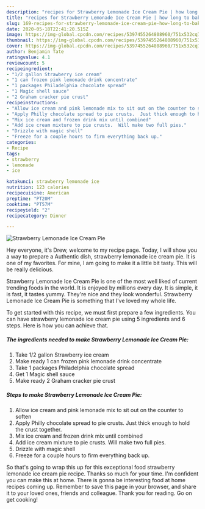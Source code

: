 ```yaml
---
description: "recipes for Strawberry Lemonade Ice Cream Pie | how long to bake Strawberry Lemonade Ice Cream Pie"
title: "recipes for Strawberry Lemonade Ice Cream Pie | how long to bake Strawberry Lemonade Ice Cream Pie"
slug: 169-recipes-for-strawberry-lemonade-ice-cream-pie-how-long-to-bake-strawberry-lemonade-ice-cream-pie
date: 2020-05-18T22:41:20.515Z
image: https://img-global.cpcdn.com/recipes/5397455264808960/751x532cq70/strawberry-lemonade-ice-cream-pie-recipe-main-photo.jpg
thumbnail: https://img-global.cpcdn.com/recipes/5397455264808960/751x532cq70/strawberry-lemonade-ice-cream-pie-recipe-main-photo.jpg
cover: https://img-global.cpcdn.com/recipes/5397455264808960/751x532cq70/strawberry-lemonade-ice-cream-pie-recipe-main-photo.jpg
author: Benjamin Tate
ratingvalue: 4.1
reviewcount: 5
recipeingredient:
- "1/2 gallon Strawberry ice cream"
- "1 can frozen pink lemonade drink concentrate"
- "1 packages Philadelphia chocolate spread"
- "1 Magic shell sauce"
- "2 Graham cracker pie crust"
recipeinstructions:
- "Allow ice cream and pink lemonade mix to sit out on the counter to soften"
- "Apply Philly chocolate spread to pie crusts.  Just thick enough to hold the crust together."
- "Mix ice cream and frozen drink mix until combined"
- "Add ice cream mixture to pie crusts.  Will make two full pies."
- "Drizzle with magic shell"
- "Freeze for a couple hours to firm everything back up."
categories:
- Recipe
tags:
- strawberry
- lemonade
- ice

katakunci: strawberry lemonade ice 
nutrition: 123 calories
recipecuisine: American
preptime: "PT20M"
cooktime: "PT57M"
recipeyield: "2"
recipecategory: Dinner

---
```



![Strawberry Lemonade Ice Cream Pie](https://img-global.cpcdn.com/recipes/5397455264808960/751x532cq70/strawberry-lemonade-ice-cream-pie-recipe-main-photo.jpg)

Hey everyone, it's Drew, welcome to my recipe page. Today, I will show you a way to prepare a Authentic dish, strawberry lemonade ice cream pie. It is one of my favorites. For mine, I am going to make it a little bit tasty. This will be really delicious.

Strawberry Lemonade Ice Cream Pie is one of the most well liked of current trending foods in the world. It is enjoyed by millions every day. It is simple, it is fast, it tastes yummy. They're nice and they look wonderful. Strawberry Lemonade Ice Cream Pie is something that I've loved my whole life.




To get started with this recipe, we must first prepare a few ingredients. You can have strawberry lemonade ice cream pie using 5 ingredients and 6 steps. Here is how you can achieve that.

<!--inarticleads1-->

##### The ingredients needed to make Strawberry Lemonade Ice Cream Pie:

1. Take 1/2 gallon Strawberry ice cream
1. Make ready 1 can frozen pink lemonade drink concentrate
1. Take 1 packages Philadelphia chocolate spread
1. Get 1 Magic shell sauce
1. Make ready 2 Graham cracker pie crust




<!--inarticleads2-->

##### Steps to make Strawberry Lemonade Ice Cream Pie:

1. Allow ice cream and pink lemonade mix to sit out on the counter to soften
1. Apply Philly chocolate spread to pie crusts.  Just thick enough to hold the crust together.
1. Mix ice cream and frozen drink mix until combined
1. Add ice cream mixture to pie crusts.  Will make two full pies.
1. Drizzle with magic shell
1. Freeze for a couple hours to firm everything back up.




So that's going to wrap this up for this exceptional food strawberry lemonade ice cream pie recipe. Thanks so much for your time. I'm confident you can make this at home. There is gonna be interesting food at home recipes coming up. Remember to save this page in your browser, and share it to your loved ones, friends and colleague. Thank you for reading. Go on get cooking!
